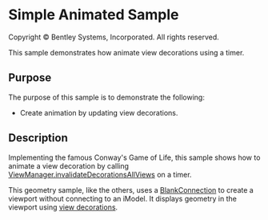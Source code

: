 # Simple Animated Sample

Copyright © Bentley Systems, Incorporated. All rights reserved.

This sample demonstrates how animate view decorations using a timer.

## Purpose

The purpose of this sample is to demonstrate the following:

* Create animation by updating view decorations.

## Description

Implementing the famous Conway's Game of Life, this sample shows how to animate a view decoration by calling [ViewManager.invalidateDecorationsAllViews](https://www.imodeljs.org/reference/core-frontend/views/viewmanager/?term=invalidatedecorationsallviews#invalidatedecorationsallviews) on a timer.

This geometry sample, like the others, uses a [BlankConnection](https://www.itwinjs.org/learning/frontend/blankconnection/) to create a viewport without connecting to an iModel.  It displays geometry in the viewport using [view decorations](https://www.itwinjs.org/learning/frontend/viewdecorations/).

